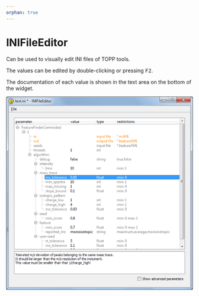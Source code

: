 ```yaml
---
orphan: true
---
```

INIFileEditor
============

Can be used to visually edit INI files of TOPP tools.

The values can be edited by double-clicking or pressing <kbd>F2</kbd>.

The documentation of each value is shown in the text area on the bottom of the widget.

![INIFileEditor](../images/topp/INIFileEditor.png)

